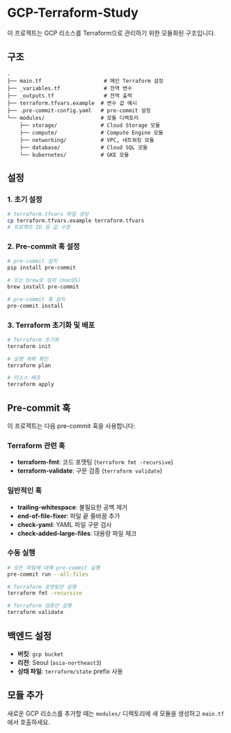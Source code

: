 # GCP-Terraform-Study

이 프로젝트는 GCP 리소스를 Terraform으로 관리하기 위한 모듈화된 구조입니다.

## 구조

```
.
├── main.tf                    # 메인 Terraform 설정
├── _variables.tf              # 전역 변수
├── _outputs.tf                # 전역 출력
├── terraform.tfvars.example  # 변수 값 예시
├── .pre-commit-config.yaml   # pre-commit 설정
└── modules/                  # 모듈 디렉토리
    ├── storage/              # Cloud Storage 모듈
    ├── compute/              # Compute Engine 모듈
    ├── networking/           # VPC, 네트워킹 모듈
    ├── database/             # Cloud SQL 모듈
    └── kubernetes/           # GKE 모듈
```

## 설정

### 1. 초기 설정

```bash
# terraform.tfvars 파일 생성
cp terraform.tfvars.example terraform.tfvars
# 프로젝트 ID 등 값 수정
```

### 2. Pre-commit 훅 설정

```bash
# pre-commit 설치
pip install pre-commit

# 또는 brew로 설치 (macOS)
brew install pre-commit

# pre-commit 훅 설치
pre-commit install
```

### 3. Terraform 초기화 및 배포

```bash
# Terraform 초기화
terraform init

# 실행 계획 확인
terraform plan

# 리소스 배포
terraform apply
```

## Pre-commit 훅

이 프로젝트는 다음 pre-commit 훅을 사용합니다:

### Terraform 관련 훅
- **terraform-fmt**: 코드 포맷팅 (`terraform fmt -recursive`)
- **terraform-validate**: 구문 검증 (`terraform validate`)

### 일반적인 훅
- **trailing-whitespace**: 불필요한 공백 제거
- **end-of-file-fixer**: 파일 끝 줄바꿈 추가
- **check-yaml**: YAML 파일 구문 검사
- **check-added-large-files**: 대용량 파일 체크

### 수동 실행

```bash
# 모든 파일에 대해 pre-commit 실행
pre-commit run --all-files

# Terraform 포맷팅만 실행
terraform fmt -recursive

# Terraform 검증만 실행
terraform validate
```

## 백엔드 설정

- **버킷**: `gcp bucket`
- **리전**: Seoul (`asia-northeast3`)
- **상태 파일**: `terraform/state` prefix 사용

## 모듈 추가

새로운 GCP 리소스를 추가할 때는 `modules/` 디렉토리에 새 모듈을 생성하고 `main.tf`에서 호출하세요.
